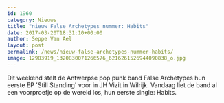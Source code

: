 ```yaml
---
id: 1960
category: Nieuws
title: "nieuw False Archetypes nummer: Habits"
date: 2017-03-20T18:31:10+00:00
author: Seppe Van Ael
layout: post
permalink: /news/nieuw-false-archetypes-nummer-habits/
image: 12983919_1320830071266576_6216261526944090838_o.jpg
---
```

Dit weekend stelt de Antwerpse pop punk band False Archetypes hun eerste EP 'Still Standing' voor in JH Vizit in Wilrijk. Vandaag liet de band al een voorproefje op de wereld los, hun eerste single: Habits.
